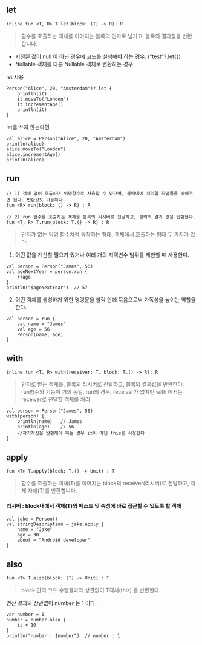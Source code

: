 ## let

```
inline fun <T, R> T.let(block: (T) -> R): R
```

>함수를 호출하는 객체를 이어지는 블록의 인자로 넘기고, 블록의 결과값을 반환합니다.  

- 지정된 값이 null 이 아닌 경우에 코드를 실행해야 하는 경우. ("test"?.let{})
- Nullable 객체를 다른 Nullable 객체로 변환하는 경우.

let 사용
```
Person("Alice", 20, "Amsterdam")?.let {
    println(it)
    it.moveTo("London")
    it.incrementAge()
    println(it)
}
```

let을 쓰지 않는다면
```
val alice = Person("Alice", 20, "Amsterdam")
println(alice)
alice.moveTo("London")
alice.incrementAge()
println(alice)
```


## run

```
// 1) 객체 없이 호출하며 익명함수로 사용할 수 있으며, 블럭내에 처리할 작업들을 넣어주면 된다. 반환값도 가능하다.
fun <R> run(block: () -> R) : R

// 2) run 함수를 호출하는 객체를 블록의 리시버로 전달하고, 블럭의 결과 값을 반환한다.
fun <T, R> T.run(block: T.() -> R) : R
```

>인자가 없는 익명 함수처럼 동작하는 형태, 객체에서 호출하는 형태 두 가지가 있다.

1) 어떤 값을 계산할 필요가 있거나 여러 개의 지역변수 범위를 제한할 때 사용한다.
```
val person = Person("James", 56)
val ageNextYear = person.run {
    ++age
}
println("$ageNextYear")  // 57
```


2) 어떤 객체를 생성하기 위한 명령문을 블럭 안에 묶음으로써 가독성을 높이는 역할을 한다.
```
val person = run {
    val name = "James"
    val age = 56
    Person(name, age)
}
```


## with

```
inline fun <T, R> with(receiver: T, block: T.() -> R): R
```

>인자로 받는 객체를, 블록의 리시버로 전달하고, 블록의 결과값을 반환한다.  
run함수와 기능이 거의 동일. run의 경우, receiver가 없지만 with 에서는 receiver로 전달할 객체를 처리

```
val person = Person("James", 56)
with(person) {
    println(name)   // James
    println(age)    // 56
    //자기자신을 반환해야 하는 경우 it이 아닌 this를 사용한다
}
```


## apply

```
fun <T> T.apply(block: T.() -> Unit) : T
```

>함수를 호출하는 객체(T)를 이어지는 block의 receiver(리시버)로 전달하고, 객체 자체(T)를 반환합니다.

#### 리시버 : block내에서 객체(T)의 메소드 및 속성에 바로 접근할 수 있도록 할 객체

```
val jake = Person()
val stringDescription = jake.apply {
    name = "Jake"
    age = 30
    about = "Android developer"
}
```


## also

```
fun <T> T.also(block: (T) -> Unit) : T
```

>block 안의 코드 수행결과와 상관없이 T객체(this) 를 반환한다.

연산 결과와 상관없이 number 는 1 이다.
```
var number = 1
number = number.also {
    it + 10
}
println("number : $number")  // number : 1
```
